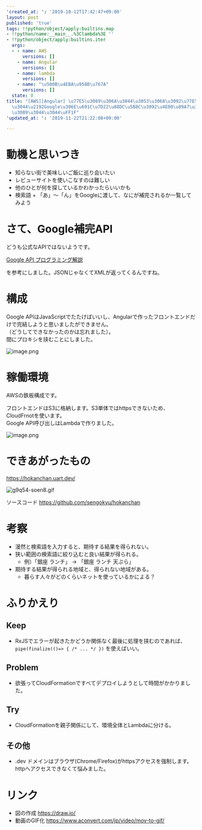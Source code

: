 ```yaml
---
'created_at: ': '2019-10-12T17:42:47+09:00'
layout: post
published: 'true'
tags: !!python/object/apply:builtins.map
- !!python/name:__main__.%3Clambda%3E ''
- !!python/object/apply:builtins.iter
  args:
  - - name: AWS
      versions: []
    - name: Angular
      versions: []
    - name: lambda
      versions: []
    - name: "\u500B\u4EBA\u958B\u767A"
      versions: []
  state: 0
title: "[AWS][Angular] \u77E5\u3089\u306A\u3044\u3053\u3068\u3092\u77E5\u308A\u305F\
  \u3044\u2192Google\u306E\u691C\u7D22\u88DC\u5B8C\u3092\u4E00\u89A7\u306B\u3057\u305F\
  \u3089\u3044\u3044\uFF1F"
'updated_at: ': '2019-11-22T21:22:08+09:00'

---
```

# 動機と思いつき  
  
* 知らない街で美味しいご飯に巡り会いたい  
* レビューサイトを使いこなすのは難しい  
* 他のひとが何を探しているかわかったらいいかも  
* 検索語 + 「あ」〜「ん」をGoogleに渡して、なにが補完されるか一覧してみよう  
  
# さて、Google補完API  
  
どうも公式なAPIではないようです。  
  
[Google API プログラミング解説](https://so-zou.jp/web-app/tech/web-api/google/suggest/)  
  
を参考にしました。JSONじゃなくてXMLが返ってくるんですね。  
  
# 構成  
  
Google APIはJavaScriptでたたけばいいし、Angularで作ったフロントエンドだけで完結しようと思いましたができません。  
（どうしてできなかったのかは忘れました）。  
間にプロキシを挟むことにしました。  
  
![image.png](/assets/images/e4ba6815-86d3-086b-40e3-01a5d40bd631.png)  
  
# 稼働環境  
  
AWSの鉄板構成です。  
  
フロントエンドはS3に格納します。S3単体ではhttpsできないため、CloudFrnotを使います。  
Google API呼び出しはLambdaで作りました。  
  
  
![image.png](/assets/images/4403c3bd-e8e1-fe90-6189-71e5021180e1.png)  
  
# できあがったもの  
  
https://hokanchan.uart.dev/  
  
![g9q54-soen8.gif](/assets/images/e9f5a83a-2b9a-ddf2-fdb0-b24c480c95e0.gif)  
  
ソースコード https://github.com/sengokyu/hokanchan  
  
# 考察  
  
* 漫然と検索語を入力すると、期待する結果を得られない。  
* 狭い範囲の検索語に絞り込むと良い結果が得られる。  
    * 例）「銀座 ランチ」 → 「銀座 ランチ 天ぷら」  
* 期待する結果が得られる地域と、得られない地域がある。  
    * 暮らす人々がどのくらいネットを使っているかによる？  
  
  
# ふりかえり  
  
## Keep  
  
* RxJSでエラーが起きたかどうか関係なく最後に処理を挟むのであれば、`pipe(finalize(()=> { /* ... */ })` を使えばいい。  
  
## Problem  
  
* 欲張ってCloudFormationですべてデプロイしようとして時間がかかりました。  
  
## Try  
  
* CloudFormationを親子関係にして、環境全体とLambdaに分ける。  
  
## その他  
  
* .dev ドメインはブラウザ(Chrome/Firefox)がhttpsアクセスを強制します。httpへアクセスできなくて悩みました。  
  
  
# リンク  
  
- 図の作成 https://draw.io/  
- 動画のGIF化 https://www.aconvert.com/jp/video/mov-to-gif/  
